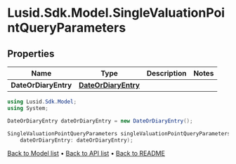 # Lusid.Sdk.Model.SingleValuationPointQueryParameters

## Properties

Name | Type | Description | Notes
------------ | ------------- | ------------- | -------------
**DateOrDiaryEntry** | [**DateOrDiaryEntry**](DateOrDiaryEntry.md) |  | 

```csharp
using Lusid.Sdk.Model;
using System;

DateOrDiaryEntry dateOrDiaryEntry = new DateOrDiaryEntry();

SingleValuationPointQueryParameters singleValuationPointQueryParametersInstance = new SingleValuationPointQueryParameters(
    dateOrDiaryEntry: dateOrDiaryEntry);
```

[Back to Model list](../README.md#documentation-for-models) &#8226; [Back to API list](../README.md#documentation-for-api-endpoints) &#8226; [Back to README](../README.md)

